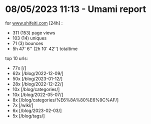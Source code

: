# 08/05/2023 11:13 - Umami report
for www.shifeiti.com [24h] :

 - 311 (153) page views
 - 103 (14) uniques
 - 71 (3) bounces
 - 5h 47' 6'' (2h 10' 42'') totaltime


top 10 urls:
 - 77x [/]
 - 62x [/blog/2022-12-09/]
 - 50x [/blog/2023-01-12/]
 - 28x [/blog/2022-12-22/]
 - 10x [/blog/categories/]
 - 10x [/blog/2022-05-07/]
 - 8x [/blog/categories/%E6%8A%80%E6%9C%AF/]
 - 7x [/wiki/]
 - 6x [/blog/2023-02-03/]
 - 5x [/blog/tags/]


